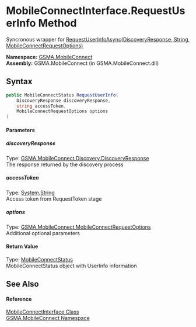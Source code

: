 MobileConnectInterface.RequestUserInfo Method
=============================================
Syncronous wrapper for [RequestUserInfoAsync(DiscoveryResponse, String, MobileConnectRequestOptions)][1]

**Namespace:** [GSMA.MobileConnect][2]  
**Assembly:** GSMA.MobileConnect (in GSMA.MobileConnect.dll)

Syntax
------

```csharp
public MobileConnectStatus RequestUserInfo(
	DiscoveryResponse discoveryResponse,
	string accessToken,
	MobileConnectRequestOptions options
)
```

#### Parameters

##### *discoveryResponse*
Type: [GSMA.MobileConnect.Discovery.DiscoveryResponse][3]  
The response returned by the discovery process

##### *accessToken*
Type: [System.String][4]  
Access token from RequestToken stage

##### *options*
Type: [GSMA.MobileConnect.MobileConnectRequestOptions][5]  
Additional optional parameters

#### Return Value
Type: [MobileConnectStatus][6]  
MobileConnectStatus object with UserInfo information

See Also
--------

#### Reference
[MobileConnectInterface Class][7]  
[GSMA.MobileConnect Namespace][2]  

[1]: RequestUserInfoAsync.md
[2]: ../README.md
[3]: ../../GSMA.MobileConnect.Discovery/DiscoveryResponse/README.md
[4]: http://msdn.microsoft.com/en-us/library/s1wwdcbf
[5]: ../MobileConnectRequestOptions/README.md
[6]: ../MobileConnectStatus/README.md
[7]: README.md
[8]: ../../_icons/Help.png